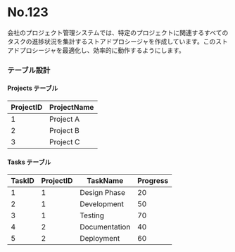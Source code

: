 # No.123

会社のプロジェクト管理システムでは、特定のプロジェクトに関連するすべてのタスクの進捗状況を集計するストアドプロシージャを作成しています。このストアドプロシージャを最適化し、効率的に動作するようにします。

### テーブル設計

#### Projects テーブル

| ProjectID | ProjectName  |
|-----------|--------------|
| 1         | Project A    |
| 2         | Project B    |
| 3         | Project C    |

#### Tasks テーブル

| TaskID | ProjectID | TaskName      | Progress |
|--------|-----------|---------------|----------|
| 1      | 1         | Design Phase  | 20       |
| 2      | 1         | Development   | 50       |
| 3      | 1         | Testing       | 70       |
| 4      | 2         | Documentation | 40       |
| 5      | 2         | Deployment    | 60       |
